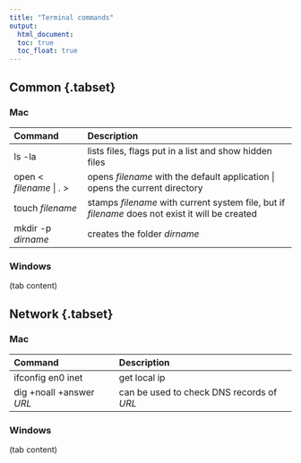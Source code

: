 ```yaml
---
title: "Terminal commands"
output: 
  html_document:
  toc: true
  toc_float: true
---
```


## Common {.tabset}

### Mac

Command | Description
:----------------- | :------------------------------------------------------------------
ls -la  | lists files, flags put in a list and show hidden files
open < *filename* \| . > | opens *filename* with the default application \| opens the current directory
touch *filename*   | stamps *filename* with current system file, but if *filename* does not exist it will be created
mkdir -p *dirname*| creates the folder *dirname*


### Windows

(tab content)

## Network {.tabset}

### Mac

Command | Description
:----------------- | :------------------------------------------------------------------
ifconfig en0 inet  | get local ip 
dig +noall +answer *URL*  | can be used to check DNS records of *URL* 


### Windows

(tab content)
